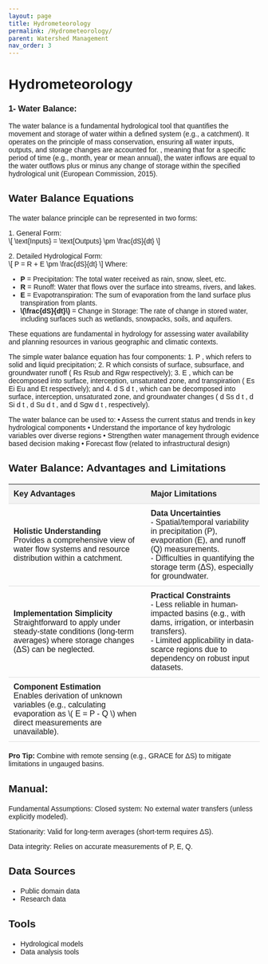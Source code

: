 ```yaml
---
layout: page
title: Hydrometeorology
permalink: /Hydrometeorology/
parent: Watershed Management
nav_order: 3
---
```


# Hydrometeorology

### 1- Water Balance:
The water balance is a fundamental hydrological tool that quantifies the movement and storage of water within a defined system (e.g., a catchment). It operates on the principle of mass conservation, ensuring all water inputs, outputs, and storage changes are accounted for. , meaning that for a
specific period of time (e.g., month, year or mean annual), the water inflows are equal to
the water outflows plus or minus any change of storage within the specified hydrological
unit (European Commission, 2015).


<html lang="en">
<head>
    <meta charset="UTF-8">
    <meta name="viewport" content="width=device-width, initial-scale=1.0">
    <title>Water Balance Equation</title>
    <script src="https://polyfill.io/v3/polyfill.min.js?features=es6"></script>
    <script id="MathJax-script" async src="https://cdnjs.cloudflare.com/ajax/libs/mathjax/3.2.0/es5/tex-mml-chtml.js"></script>
    <style>
        body {
            font-family: Arial, sans-serif;
            margin: 20px;
        }
        h2 {
            margin-bottom: 20px;
        }
        ul {
            margin-top: 0;
        }
    </style>
</head>
<body>

<h2>Water Balance Equations</h2>

<p>The water balance principle can be represented in two forms:</p>

<p>
  1. General Form: <br>
  \[
  \text{Inputs} = \text{Outputs} \pm \frac{dS}{dt}
  \]
</p>

<p>
  2. Detailed Hydrological Form: <br>
  \[
  P = R + E \pm \frac{dS}{dt}
  \]
  Where:
  <ul>
      <li><strong>P</strong> = Precipitation: The total water received as rain, snow, sleet, etc.</li>
      <li><strong>R</strong> = Runoff: Water that flows over the surface into streams, rivers, and lakes.</li>
      <li><strong>E</strong> = Evapotranspiration: The sum of evaporation from the land surface plus transpiration from plants.</li>
      <li><strong>\(\frac{dS}{dt}\)</strong> = Change in Storage: The rate of change in stored water, including surfaces such as wetlands, snowpacks, soils, and aquifers.</li>
  </ul>
</p>

<p>These equations are fundamental in hydrology for assessing water availability and planning resources in various geographic and climatic contexts.</p>

</body>
</html>

The simple water balance equation has four components:
1.
P , which refers to solid and liquid precipitation;
2.
R which consists of surface, subsurface, and groundwater runoff ( Rs
Rsub and Rgw respectively);
3.
E , which can be decomposed into surface, interception, unsaturated
zone, and transpiration ( Es Ei Eu and Et respectively); and
4.
d S d t , which can be decomposed into surface, interception, unsaturated
zone, and groundwater changes ( d Ss d t , d Si d t , d Su d t , and d Sgw d t ,
respectively).


The water balance can be used to:
•
Assess the current status and trends in key hydrological components
•
Understand the importance of key hydrologic variables over diverse regions
•
Strengthen water management through evidence based decision making
•
Forecast flow (related to infrastructural design)



<html lang="en">
<head>
    <meta charset="UTF-8">
    <meta name="viewport" content="width=device-width, initial-scale=1.0">
    <title>Water Balance: Advantages and Limitations</title>
    <style>
        table {
            width: 100%;
            border-collapse: collapse;
            margin-bottom: 20px;
        }
        th, td {
            padding: 10px;
            text-align: left;
            border-bottom: 1px solid #ddd;
        }
        th {
            background-color: #f2f2f2;
        }
    </style>
</head>
<body>

<h2>Water Balance: Advantages and Limitations</h2>

<table>
    <thead>
        <tr>
            <th>Key Advantages</th>
            <th>Major Limitations</th>
        </tr>
    </thead>
    <tbody>
        <tr>
            <td><strong>Holistic Understanding</strong><br>
                Provides a comprehensive view of water flow systems and resource distribution within a catchment.</td>
            <td><strong>Data Uncertainties</strong><br>
                - Spatial/temporal variability in precipitation (P), evaporation (E), and runoff (Q) measurements.<br>
                - Difficulties in quantifying the storage term (ΔS), especially for groundwater.</td>
        </tr>
        <tr>
            <td><strong>Implementation Simplicity</strong><br>
                Straightforward to apply under steady-state conditions (long-term averages) where storage changes (ΔS) can be neglected.</td>
            <td><strong>Practical Constraints</strong><br>
                - Less reliable in human-impacted basins (e.g., with dams, irrigation, or interbasin transfers).<br>
                - Limited applicability in data-scarce regions due to dependency on robust input datasets.</td>
        </tr>
        <tr>
            <td><strong>Component Estimation</strong><br>
                Enables derivation of unknown variables (e.g., calculating evaporation as \( E = P - Q \) when direct measurements are unavailable).</td>
            <td></td>
        </tr>
    </tbody>
</table>

<p><strong>Pro Tip:</strong> Combine with remote sensing (e.g., GRACE for ΔS) to mitigate limitations in ungauged basins.</p>

</body>
</html>

## Manual:


Fundamental Assumptions:
Closed system: No external water transfers (unless explicitly modeled).

Stationarity: Valid for long-term averages (short-term requires ΔS).

Data integrity: Relies on accurate measurements of P, E, Q.
## Data Sources

- Public domain data
- Research data

## Tools

- Hydrological models
- Data analysis tools